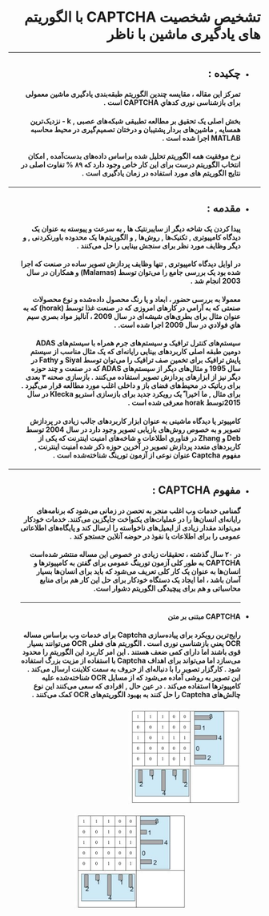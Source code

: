 <div dir="rtl">

# تشخیص شخصیت **CAPTCHA** با الگوریتم ‌های یادگیری ماشین با ناظر <br/>


****
- ##  چكيده : <br/>

    #### تمرکز این مقاله ، مقایسه چندین الگوریتم طبقه‌بندی یادگیری ماشین معمولی برای بازشناسی نوری كدهاي CAPTCHA است .<br/>

    ####  بخش اصلی یک تحقیق بر مطالعه تطبیقی شبکه‌های عصبی , k - نزدیک‌ترین همسايه , ماشین‌های بردار پشتیبان و درختان تصمیم‌گیری  در محیط محاسبه MATLAB اجرا شده است .  <br/>

    #### نرخ موفقیت همه الگوریتم تحلیل شده براساس داده‌های بدست‌آمده , امکان انتخاب الگوریتم درست برای این کار خاص وجود دارد كه ۸۹ %  تفاوت اصلی در نتایج الگوریتم ‌های مورد استفاده در زمان یادگیری است . <br/>

    
***
- ##  مقدمه : <br/>

    #### پیدا کردن یک شاخه دیگر از سایبرنتیک ها , به سرعت و پیوسته به عنوان یک دیدگاه کامپیوتری ,   تکنیک‌ها , روش‌ها , و الگوریتم‌ها یک محدوده باورنکردنی   ,  و دیگر وظایف مورد نظر برای سنجش بینایی را حل می‌کنند .<br/>

    #### در اوایل دیدگاه کامپیوتری , تنها وظایف پردازش تصویر ساده در صنعت كه اجرا شده بود  یک بررسی جامع  را می‌توان توسط (Malamas) و همکاران در سال 2003 انجام شد .<br/>

    ####          معمولا به بررسی حضور ، ابعاد و یا رنگ محصول داده‌شده و  نوع  محصولات صنعتی كه به آرامي  در کارهای امروزی كه در صنعت غذا توسط (horak) كه به عنوان مثال برای بطری‌های شیشه‌ای در سال 2009 ، آناليز مواد بصري سيم هاي فولادي در سال 2009  اجرا شده است. .<br/>

    #### سیستم‌های کنترل ترافیک و سیستم‌های جرم همراه با سیستم‌های ADAS دومین طبقه اصلی کاربردهای بینایی رایانه‌ای كه یک مثال مناسب از سیستم پایش ترافیک برای تخمین صف ترافیک را می‌توان توسط Siyal و Fathy در سال 1995  و مثال‌های دیگر از سیستم‌های ADAS  كه در صنعت و چند حوزه دیگر نیز از ابزارهای پردازش تصویر استفاده می‌کنند . بازسازی صحنه ۳ بعدی برای رباتیک در محیط‌های فضای باز و داخلی اغلب مورد مطالعه قرار می‌گیرد . برای مثال , ما اخیرا ً یک رویکرد جدید برای بازسازی استریو Klecka در سال 2015توسط horak معرفی شده است .<br/>
    
    #### کامپیوتر یا دیدگاه ماشینی به عنوان ابزار کاربردهای جالب زیادی در پردازش تصویر و به خصوص روش‌های بازیابی تصویر وجود دارد در سال 2004 توسط Deb و Zhang در فناوري اطلاعات و شاخه‌های امنیت اینترنت كه یکی از کاربردهای متعدد پردازش تصویر در آخرین حوزه ذکر شده امنیت اینترنت , مفهوم Captcha عنوان نوعی از آزمون تورینگ شناخته‌شده است .<br/>

***
- ##  مفهوم CAPTCHA : <br/>

    #### گمنامی خدمات وب اغلب منجر به تحصن در زمانی می‌شود که برنامه‌های رایانه‌ای انسان‌ها را در عملیات‌های یکنواخت جایگزین می‌کنند. خدمات خودکار می‌تواند مقدار زیادی از ایمیل‌های ناخواسته را ارسال کند و پایگاه‌های اطلاعاتی عمومی را برای اطلاعات یا نفوذ در حوضه آنلاین جستجو کند .<br/>

    #### در ۲۰ سال گذشته ، تحقیقات زیادی در خصوص این مساله منتشر شده‌است CAPTCHA  به طور کلی آزمون تورینگ عمومی برای گفتن به کامپیوترها و انسان‌ها به عنوان یک کار کلی تعریف می‌شود که باید برای انسان‌ها بسیار آسان باشد ، اما ایجاد یک دستگاه خودکار برای حل این کار هم برای منابع محاسباتی و هم برای پیچیدگی الگوریتم دشوار است.<br/>

    ***
- #### CAPTCHA مبتنی بر متن<br/>

    #### رایج‌ترین رویکرد برای پیاده‌سازی Captcha برای خدمات وب براساس مساله OCR يعني بازشناسی نوری  است . الگوریتم ‌های فعلی OCR می‌توانند بسیار قوی باشند اما دارای کمی ضعف هستند . این امر کاربرد این الگوریتم را محدود می‌سازد  اما می‌تواند برای اهداف Captcha با استفاده از مزیت بزرگ استفاده شود . کارگزار تصویر را با دنباله‌ای از حروف به سمت کلاینت ارسال می‌کند . این تصویر به روشی آماده می‌شود که از مسایل OCR شناخته‌شده علیه کامپیوترها استفاده می‌کند . در عین حال , افرادی که سعی می‌کنند این نوع چالش‌های Captcha را حل کنند به بهبود الگوریتم‌های OCR کمک می‌کنند  .<br/>

   
   ![alt text](Tasver/image_1.jpg "Title")
   
   
   <p align="center">
      <img src="Tasver/image_1.jpg" />
    </p>
   
   
   
